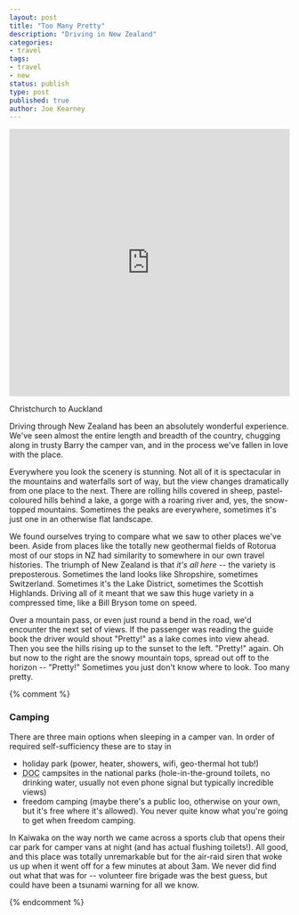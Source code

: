 ```yaml
---
layout: post
title: "Too Many Pretty"
description: "Driving in New Zealand"
categories:
- travel
tags:
- travel
- new
status: publish
type: post
published: true
author: Joe Kearney
---
```


<div class="inline-image inline-image-right">
	<iframe height="480" width='100%' frameborder='0' allowtransparency='true' scrolling='no' src='https://www.google.com/maps/d/embed?mid=zC-ZSl50AxLM.kV_22v6doZQY'></iframe>
	<div class="inline-image-cap"><p>Christchurch to Auckland</p></div>
</div>

Driving through New Zealand has been an absolutely wonderful experience. We've seen almost the entire length and breadth of the country, chugging along in trusty Barry the camper van, and in the process we've fallen in love with the place.

Everywhere you look the scenery is stunning. Not all of it is spectacular in the mountains and waterfalls sort of way, but the view changes dramatically from one place to the next. There are rolling hills covered in sheep, pastel-coloured hills behind a lake, a gorge with a roaring river and, yes, the snow-topped mountains. Sometimes the peaks are everywhere, sometimes it's just one in an otherwise flat landscape.

We found ourselves trying to compare what we saw to other places we've been. Aside from places like the totally new geothermal fields of Rotorua most of our stops in NZ had similarity to somewhere in our own travel histories. The triumph of New Zealand is that _it's all here_ -- the variety is preposterous. Sometimes the land looks like Shropshire, sometimes Switzerland. Sometimes it's the Lake District, sometimes the Scottish Highlands. Driving all of it meant that we saw this huge variety in a compressed time, like a Bill Bryson tome on speed.

Over a mountain pass, or even just round a bend in the road, we'd encounter the next set of views. If the passenger was reading the guide book the driver would shout "Pretty!" as a lake comes into view ahead. Then you see the hills rising up to the sunset to the left. "Pretty!" again. Oh but now to the right are the snowy mountain tops, spread out off to the horizon -- "Pretty!" Sometimes you just don't know where to look. Too many pretty.

{% comment %}

### Camping

There are three main options when sleeping in a camper van. In order of required self-sufficiency these are to stay in

* holiday park (power, heater, showers, wifi, geo-thermal hot tub!)
* <abbr title="Department of Conservation">DOC</abbr> campsites in the national parks (hole-in-the-ground toilets, no drinking water, usually not even phone signal but typically incredible views)
* freedom camping (maybe there's a public loo, otherwise on your own, but it's free where it's allowed). You never quite know what you're going to get when freedom camping.

In Kaiwaka on the way north we came across a sports club that opens their car park for camper vans at night (and has actual flushing toilets!). All good, and this place was totally unremarkable but for the air-raid siren that woke us up when it went off for a few minutes at about 3am. We never did find out what that was for -- volunteer fire brigade was the best guess, but could have been a tsunami warning for all we know.

{% endcomment %}